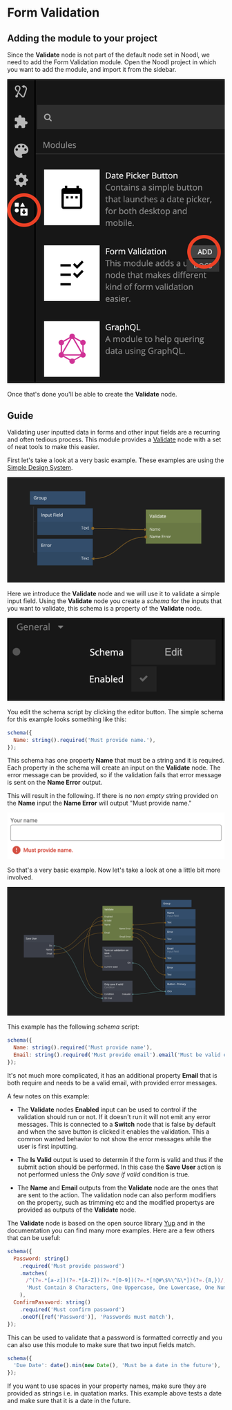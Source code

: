 # Form Validation

## Adding the module to your project

Since the **Validate** node is not part of the default node set in Noodl, we need to add the Form Validation module. Open the Noodl project in which you want to add the module, and import it from the sidebar.

<div class="ndl-images">
    <img src="/modules/validation/formvalidation-add-module.png" class="ndl-image med"></img>
</div>

Once that's done you'll be able to create the **Validate** node.

## Guide

Validating user inputted data in forms and other input fields are a recurring and often tedious process. This module provides a [Validate](/modules/validation/validate) node with a set of neat tools to make this easier.

First let's take a look at a very basic example. These examples are using the [Simple Design System](/modules/sds-v3/).

![](simple-validate.png ':class=img-size-l')

Here we introduce the **Validate** node and we will use it to validate a simple input field. Using the **Validate** node you create a _schema_ for the inputs that you want to validate, this schema is a property of the **Validate** node.

![](schema-property.png ':class=img-size-m')

You edit the schema script by clicking the editor button. The simple schema for this example looks something like this:

```javascript
schema({
  Name: string().required('Must provide name.'),
});
```

This schema has one property **Name** that must be a string and it is required. Each property in the schema will create an input on the **Validate** node. The error message can be provided, so if the validation fails that error message is sent on the **Name Error** output.

This will result in the following. If there is no _non empty_ string provided on the **Name** input the **Name Error** will output "Must provide name."

![](simple-validate-1.png ':class=img-size-l')

So that's a very basic example. Now let's take a look at one a little bit more involved.

![](sign-up-example.png ':class=img-size-l')

This example has the following _schema_ script:

```javascript
schema({
  Name: string().required('Must provide name'),
  Email: string().required('Must provide email').email('Must be valid email'),
});
```

It's not much more complicated, it has an additional property **Email** that is both require and needs to be a valid email, with provided error messages.

A few notes on this example:

- The **Validate** nodes **Enabled** input can be used to control if the validation should run or not. If it doesn't run it will not emit any error messages. This is connected to a **Switch** node that is false by default and when the save button is clicked it enables the validation. This a common wanted behavior to not show the error messages while the user is first inputting.

- The **Is Valid** output is used to determin if the form is valid and thus if the submit action should be performed. In this case the **Save User** action is not performed unless the _Only save if valid_ condition is true.

- The **Name** and **Email** outputs from the **Validate** node are the ones that are sent to the action. The validation node can also perform modifiers on the property, such as trimming etc and the modified propertys are provided as outputs of the **Validate** node.

The **Validate** node is based on the open source library [Yup](https://github.com/jquense/yup) and in the documentation you can find many more examples. Here are a few others that can be useful:

```javascript
schema({
  Password: string()
    .required('Must provide password')
    .matches(
      /^(?=.*[a-z])(?=.*[A-Z])(?=.*[0-9])(?=.*[!@#\$%\^&\*])(?=.{8,})/,
      'Must Contain 8 Characters, One Uppercase, One Lowercase, One Number and One Special Case Character'
    ),
  ConfirmPassword: string()
    .required('Must confirm password')
    .oneOf([ref('Password')], 'Passwords must match'),
});
```

This can be used to validate that a password is formatted correctly and you can also use this module to make sure that two input fields match.

```javascript
schema({
  'Due Date': date().min(new Date(), 'Must be a date in the future'),
});
```

If you want to use spaces in your property names, make sure they are provided as strings i.e. in quatation marks. This example above tests a date and make sure that it is a date in the future.
